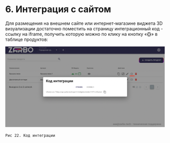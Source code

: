 # 6. Интеграция с сайтом

Для размещения на внешнем сайте или интернет-магазине виджета 3D визуализации достаточно поместить на страницу интеграционный код - ссылку на iframe, получить которую можно по клику на кнопку «**{}**» в таблице продуктов:

![](./img/image26.png)

`Рис 22. Код интеграции`